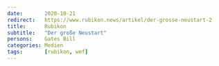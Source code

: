 ```yaml
---
date:       2020-10-21
redirect:   https://www.rubikon.news/artikel/der-grosse-neustart-2
title:      Rubikon
subtitle:   "Der große Neustart"
persons:    Gates Bill
categories: Medien
tags:       [rubikon, wef]
---
```

